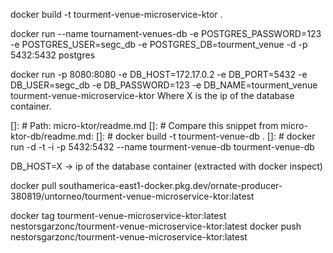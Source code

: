 docker build -t tourment-venue-microservice-ktor .

docker run --name tournament-venues-db -e POSTGRES_PASSWORD=123 -e POSTGRES_USER=segc_db -e POSTGRES_DB=tourment_venue -d -p 5432:5432 postgres

docker run -p 8080:8080 -e DB_HOST=172.17.0.2 -e DB_PORT=5432 -e DB_USER=segc_db -e DB_PASSWORD=123 -e DB_NAME=tourment_venue tourment-venue-microservice-ktor
Where X is the ip of the database container.

[]: # Path: micro-ktor/readme.md
[]: # Compare this snippet from micro-ktor-db/readme.md:
[]: # docker build -t tourment-venue-db .
[]: # docker run -d -t -i -p 5432:5432 --name tourment-venue-db tourment-venue-db

DB_HOST=X -> ip of the database container (extracted with docker inspect)

docker pull southamerica-east1-docker.pkg.dev/ornate-producer-380819/untorneo/tourment-venue-microservice-ktor:latest

docker tag tourment-venue-microservice-ktor:latest nestorsgarzonc/tourment-venue-microservice-ktor:latest
docker push nestorsgarzonc/tourment-venue-microservice-ktor:latest